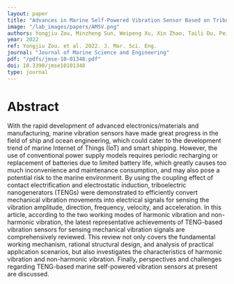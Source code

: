 ```yaml
---
layout: paper
title: "Advances in Marine Self-Powered Vibration Sensor Based on Triboelectric Nanogenerator"
image: "/lab_images/papers/AMSV.png"
authors: Yongjiu Zou, Minzheng Sun, Weipeng Xu, Xin Zhao, Taili Du, Peiting Sun and Minyi Xu
year: 2022
ref: Yongjiu Zou. et al. 2022. J. Mar. Sci. Eng.
journal: "Journal of Marine Science and Engineering"
pdf: "/pdfs/jmse-10-01348.pdf"
doi: 10.3390/jmse10101348
type: journal
---
```


# Abstract

With the rapid development of advanced electronics/materials and manufacturing, marine vibration sensors have made great progress in the field of ship and ocean engineering, which could cater to the development trend of marine Internet of Things (IoT) and smart shipping. However, the use of conventional power supply models requires periodic recharging or replacement of batteries due to limited battery life, which greatly causes too much inconvenience and maintenance consumption, and may also pose a potential risk to the marine environment. By using the coupling effect of contact electrification and electrostatic induction, triboelectric nanogenerators (TENGs) were demonstrated to efficiently convert mechanical vibration movements into electrical signals for sensing the vibration amplitude, direction, frequency, velocity, and acceleration. In this article, according to the two working modes of harmonic vibration and non-harmonic vibration, the latest representative achievements of TENG-based vibration sensors for sensing mechanical vibration signals are comprehensively reviewed. This review not only covers the fundamental working mechanism, rational structural design, and analysis of practical application scenarios, but also investigates the characteristics of harmonic vibration and non-harmonic vibration. Finally, perspectives and challenges regarding TENG-based marine self-powered vibration sensors at present are discussed.